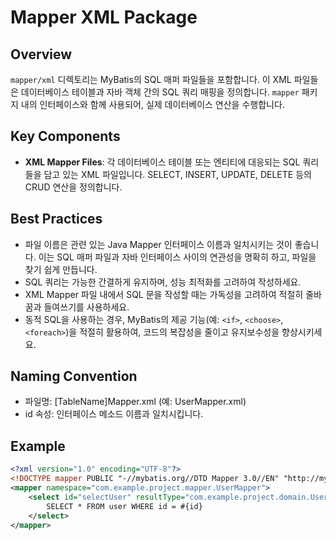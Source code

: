 # Mapper XML Package

## Overview
`mapper/xml` 디렉토리는 MyBatis의 SQL 매퍼 파일들을 포함합니다. 이 XML 파일들은 데이터베이스 테이블과 자바 객체 간의 SQL 쿼리 매핑을 정의합니다. `mapper` 패키지 내의 인터페이스와 함께 사용되어, 실제 데이터베이스 연산을 수행합니다.

## Key Components
- **XML Mapper Files**: 각 데이터베이스 테이블 또는 엔티티에 대응되는 SQL 쿼리들을 담고 있는 XML 파일입니다. SELECT, INSERT, UPDATE, DELETE 등의 CRUD 연산을 정의합니다.

## Best Practices
- 파일 이름은 관련 있는 Java Mapper 인터페이스 이름과 일치시키는 것이 좋습니다. 이는 SQL 매퍼 파일과 자바 인터페이스 사이의 연관성을 명확히 하고, 파일을 찾기 쉽게 만듭니다.
- SQL 쿼리는 가능한 간결하게 유지하며, 성능 최적화를 고려하여 작성하세요.
- XML Mapper 파일 내에서 SQL 문을 작성할 때는 가독성을 고려하여 적절히 줄바꿈과 들여쓰기를 사용하세요.
- 동적 SQL을 사용하는 경우, MyBatis의 제공 기능(예: `<if>`, `<choose>`, `<foreach>`)을 적절히 활용하여, 코드의 복잡성을 줄이고 유지보수성을 향상시키세요.

## Naming Convention
- 파일명: [TableName]Mapper.xml (예: UserMapper.xml)
- id 속성: 인터페이스 메소드 이름과 일치시킵니다.

## Example
```xml
<?xml version="1.0" encoding="UTF-8"?>
<!DOCTYPE mapper PUBLIC "-//mybatis.org//DTD Mapper 3.0//EN" "http://mybatis.org/dtd/mybatis-3-mapper.dtd">
<mapper namespace="com.example.project.mapper.UserMapper">
    <select id="selectUser" resultType="com.example.project.domain.User">
        SELECT * FROM user WHERE id = #{id}
    </select>
</mapper>

